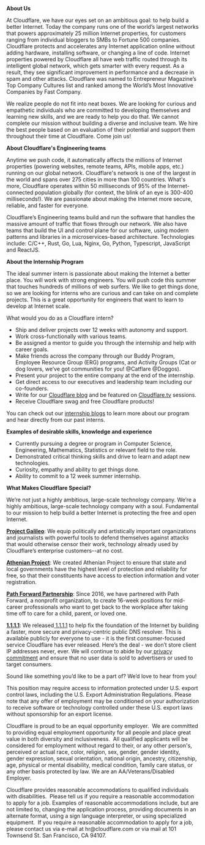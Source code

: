 <div class="content-intro">
	<div><strong>About Us</strong></div>
	<div>
		<p><span style="font-weight: 400;">At Cloudflare, we have our eyes set on an ambitious goal: to help build a better Internet. Today the company runs one of the world’s largest networks that powers approximately 25 million Internet properties, for customers ranging from individual bloggers to SMBs to Fortune 500 companies. Cloudflare protects and accelerates any Internet application online without adding hardware, installing software, or changing a line of code. Internet properties powered by Cloudflare all have web traffic routed through its intelligent global network, which gets smarter with every request. As a result, they see significant improvement in performance and a decrease in spam and other attacks. Cloudflare was named to Entrepreneur Magazine’s Top Company Cultures list and ranked among the World’s Most Innovative Companies by Fast Company.</span><span style="font-weight: 400;">&nbsp;</span></p>
		<p><span style="font-weight: 400;">We realize people do not fit into neat boxes. We are looking for curious and empathetic individuals who are committed to developing themselves and learning new skills, and we are ready to help you do that. We cannot complete our mission without building a diverse and inclusive team. We hire the best people based on an evaluation of their potential and support them throughout their time at Cloudflare. Come join us!&nbsp;</span></p>
	</div>
</div>
<p><strong>About Cloudflare's Engineering teams</strong></p>
<p>Anytime we push code, it automatically affects the millions of Internet properties (powering websites, remote teams, APIs, mobile apps, etc.) running on our global network. Cloudflare's network is one of the largest in the world and spans over 275 cities in more than 100 countries. What's more, Cloudflare operates within 50 milliseconds of 95% of the Internet-connected population globally (for context, the blink of an eye is 300-400 milliseconds!). We are passionate about making the Internet more secure, reliable, and faster for everyone.</p>
<p>Cloudflare’s Engineering teams build and run the software that handles the massive amount of traffic that flows through our network. We also have teams that build the UI and control plane for our software, using modern patterns and libraries in a microservices-based architecture. Technologies include: C/C++, Rust, Go, Lua, Nginx, Go, Python, Typescript, JavaScript and ReactJS.</p>
<p><strong>About the Internship Program</strong></p>
<p>The ideal summer intern is passionate about making the Internet a better place. You will work with strong engineers. You will push code this summer that touches hundreds of millions of web surfers. We like to get things done, so we are looking for interns who are curious and can take on and complete projects. This is a great opportunity for engineers that want to learn to develop at Internet scale.</p>
<p>What would you do as a Cloudflare intern?</p>
<ul>
	<li>Ship and deliver projects over 12 weeks with autonomy and support.</li>
	<li>Work cross-functionally with various teams.</li>
	<li>Be assigned a mentor to guide you through the internship and help with career goals.</li>
	<li>Make friends across the company through our Buddy Program, Employee Resource Group (ERG) programs, and Activity Groups (Cat or dog lovers, we’ve got communities for you! @Catflare @Doggos).</li>
	<li>Present your project to the entire company at the end of the internship.</li>
	<li>Get direct access to our executives and leadership team including our co-founders.</li>
	<li>Write for our&nbsp;<a href="https://blog.cloudflare.com/" target="_blank">Cloudflare blog</a>&nbsp;and be featured on&nbsp;<a class="oiM5sf" href="http://cloudflare.tv/" target="_blank">Cloudflare.tv</a>&nbsp;sessions.&nbsp;</li>
	<li>Receive Cloudflare swag and free Cloudflare products!</li>
</ul>
<p>You can check out our&nbsp;<a href="https://blog.cloudflare.com/tag/internship-experience/" target="_blank">internship blogs</a>&nbsp;to learn more about our program and hear directly from our past interns.</p>
<p><strong>Examples of desirable skills, knowledge and experience</strong></p>
<ul>
	<li>Currently pursuing a degree or program in Computer Science, Engineering, Mathematics, Statistics or relevant field to the role.</li>
	<li>Demonstrated critical thinking skills and drive to learn and adapt new technologies.</li>
	<li>Curiosity, empathy and ability to get things done.</li>
	<li>Ability to commit to a 12 week summer internship.</li>
</ul>
<div class="content-conclusion">
	<p><strong>What Makes Cloudflare Special?</strong></p>
	<p><span style="font-weight: 400;">We’re not just a highly ambitious, large-scale technology company. We’re a highly ambitious, large-scale technology company with a soul. Fundamental to our mission to help build a better Internet is protecting the free and open Internet.</span></p>
	<p><a href="https://blog.cloudflare.com/protecting-free-expression-online/"><strong>Project Galileo</strong></a><span style="font-weight: 400;">: We equip politically and artistically important organizations and journalists with powerful tools to defend themselves against attacks that would otherwise censor their work, technology already used by Cloudflare’s enterprise customers--at no cost.</span></p>
	<p><strong><a href="https://www.cloudflare.com/athenian/">Athenian Project</a></strong><span style="font-weight: 400;">: We created Athenian Project to ensure that state and local governments have the highest level of protection and reliability for free, so that their constituents have access to election information and voter registration.</span></p>
	<p><a href="https://blog.cloudflare.com/tag/path-forward/"><strong>Path Forward Partnership</strong></a><span style="font-weight: 400;">: Since 2016, we have partnered with Path Forward, a nonprofit organization, to create 16-week positions for mid-career professionals who want to get back to the workplace after taking time off to care for a child, parent, or loved one.</span></p>
	<p><a href="https://1.1.1.1/"><strong>1.1.1.1</strong></a><span style="font-weight: 400;">: We released</span><a href="https://1.1.1.1/"> <span style="font-weight: 400;">1.1.1.1</span></a><span style="font-weight: 400;"> to help fix the foundation of the Internet by building a faster, more secure and privacy-centric public DNS resolver. This is available publicly for everyone to use - it is the first consumer-focused service Cloudflare has ever released. Here’s the deal - we don’t store client IP addresses never, ever. We will continue to abide by our</span><a href="https://developers.cloudflare.com/1.1.1.1/privacy/public-dns-resolver"> privacy commitment</a><span style="font-weight: 400;"> and ensure that no user data is sold to advertisers or used to target consumers.</span></p>
	<p><span style="font-weight: 400;">Sound like something you’d like to be a part of? We’d love to hear from you!</span></p>
	<p><span style="font-weight: 400;">This position may require access to information protected under U.S. export control laws, including the U.S. Export Administration Regulations. Please note that any offer of employment may be conditioned on your authorization to receive software or technology controlled under these U.S. export laws without sponsorship for an export license.</span></p>
	<p><span style="font-weight: 400;">Cloudflare is proud to be an equal opportunity employer. &nbsp;We are committed to providing equal employment opportunity for all people and place great value in both diversity and inclusiveness. &nbsp;All qualified applicants will be considered for employment without regard to their, or any other person's, perceived or actual</span> <span style="font-weight: 400;">race, color, religion, sex, gender, gender identity, gender expression, sexual orientation, national origin, ancestry, citizenship, age, physical or mental disability, medical condition, family care status, or any other basis protected by law. </span><span style="font-weight: 400;">We are an AA/Veterans/Disabled Employer.</span></p>
	<p><span style="font-weight: 400;">Cloudflare provides reasonable accommodations to qualified individuals with disabilities. &nbsp;Please tell us if you require a reasonable accommodation to apply for a job. Examples of reasonable accommodations include, but are not limited to, changing the application process, providing documents in an alternate format, using a sign language interpreter, or using specialized equipment. &nbsp;If you require a reasonable accommodation to apply for a job, please contact us via e-mail at </span><span style="font-weight: 400;">hr@cloudflare.com</span><span style="font-weight: 400;"> or via mail at 101 Townsend St. San Francisco, CA 94107.</span></p>
</div>